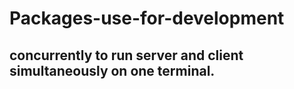 # Packages-use-for-development

## concurrently to run server and client simultaneously on one terminal.

